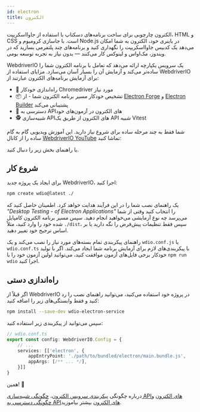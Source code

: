 ```yaml
---
id: electron
title: الکترون
---
```


الکترون چارچوبی برای ساخت برنامه‌های دسکتاپ با استفاده از جاوااسکریپت، HTML و CSS است. با جاسازی کرومیوم و Node.js در باینری خود، الکترون به شما امکان می‌دهد یک کدبیس جاوااسکریپت را نگهداری کنید و برنامه‌های چند پلتفرمی بسازید که در ویندوز، مک‌او‌اس و لینوکس کار می‌کنند — بدون نیاز به تجربه توسعه بومی.

WebdriverIO یک سرویس یکپارچه ارائه می‌دهد که تعامل با برنامه الکترون شما را ساده‌تر می‌کند و آزمایش آن را بسیار آسان می‌سازد. مزایای استفاده از WebdriverIO برای آزمایش برنامه‌های الکترون عبارتند از:

- 🚗 راه‌اندازی خودکار Chromedriver مورد نیاز
- 📦 تشخیص خودکار مسیر برنامه الکترون شما - از [Electron Forge](https://www.electronforge.io/) و [Electron Builder](https://www.electron.build/) پشتیبانی می‌کند
- 🧩 دسترسی به API‌های الکترون در آزمون‌های خود
- 🕵️ شبیه‌سازی API‌های الکترون از طریق یک API شبیه Vitest

شما فقط به چند مرحله ساده برای شروع نیاز دارید. این آموزش ویدیویی گام به گام ساده را از کانال [WebdriverIO YouTube](https://www.youtube.com/@webdriverio) تماشا کنید:

<LiteYouTubeEmbed
    id="iQNxTdWedk0"
    title="Getting Started with ElectronJS Testing in WebdriverIO"
/>

یا راهنمای بخش زیر را دنبال کنید.

## شروع کار

برای ایجاد یک پروژه جدید WebdriverIO، اجرا کنید:

```sh
npm create wdio@latest ./
```

یک راهنمای نصب شما را در این فرآیند هدایت خواهد کرد. اطمینان حاصل کنید که _"Desktop Testing - of Electron Applications"_ را انتخاب کنید وقتی از شما می‌پرسد چه نوع آزمایشی می‌خواهید انجام دهید. سپس مسیر برنامه الکترون کامپایل شده خود را وارد کنید، مثلاً `./dist`، سپس فقط تنظیمات پیش‌فرض را نگه دارید یا بر اساس ترجیح خود تغییر دهید.

راهنمای پیکربندی تمام بسته‌های مورد نیاز را نصب می‌کند و یک `wdio.conf.js` یا `wdio.conf.ts` با پیکربندی‌های لازم برای آزمایش برنامه شما ایجاد می‌کند. اگر با تولید خودکار برخی فایل‌های آزمون موافقت کنید، می‌توانید اولین آزمون خود را با `npm run wdio` اجرا کنید.

## راه‌اندازی دستی

اگر قبلاً از WebdriverIO در پروژه خود استفاده می‌کنید، می‌توانید راهنمای نصب را رد کنید و فقط وابستگی‌های زیر را اضافه کنید:

```sh
npm install --save-dev wdio-electron-service
```

سپس می‌توانید از پیکربندی زیر استفاده کنید:

```ts
// wdio.conf.ts
export const config: WebdriverIO.Config = {
    // ...
    services: [['electron', {
        appEntryPoint: './path/to/bundled/electron/main.bundle.js',
        appArgs: [/** ... */],
    }]]
}
```

همین! 🎉

درباره چگونگی [پیکربندی سرویس الکترون](/docs/desktop-testing/electron/configuration)، [چگونگی شبیه‌سازی API‌های الکترون](/docs/desktop-testing/electron/mocking) و [چگونگی دسترسی به API‌های الکترون](/docs/desktop-testing/electron/api) بیشتر بیاموزید.